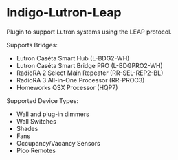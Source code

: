 # Indigo-Lutron-Leap
Plugin to support Lutron systems using the LEAP protocol.  

Supports Bridges:

* Lutron Caséta Smart Hub (L-BDG2-WH)
* Lutron Caséta Smart Bridge PRO (L-BDGPRO2-WH)
* RadioRA 2 Select Main Repeater (RR-SEL-REP2-BL)
* RadioRA 3 All-in-One Processor (RR-PROC3)
* Homeworks QSX Processor (HQP7)

Supported Device Types:

* Wall and plug-in dimmers
* Wall Switches
* Shades
* Fans
* Occupancy/Vacancy Sensors
* Pico Remotes

